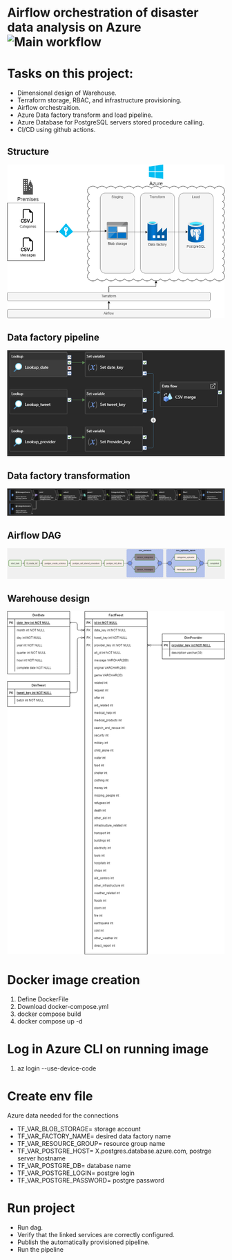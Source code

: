# Airflow orchestration of disaster data analysis on Azure ![Main workflow](https://github.com/lui91/airflow_ingestion/actions/workflows/docker-image.yml/badge.svg)

# Tasks on this project:

- Dimensional design of Warehouse.
- Terraform storage, RBAC, and infrastructure provisioning.
- Airflow orchestraition.
- Azure Data factory transform and load pipeline.
- Azure Database for PostgreSQL servers stored procedure calling.
- CI/CD using github actions.

## Structure

![General process](/diagram/general.drawio.png "General process")

## Data factory pipeline

![Data factory](/imgs/pipeline.png "Data factory pipeline")

## Data factory transformation

![Data factory](/imgs/azure_data_factory.png "Data factory transformation")

## Airflow DAG

![Airflow process](/imgs/airflow_dag.png "Airflow process")

## Warehouse design

![Warehouse design](/diagram/shema%20diagram.drawio.png "Schema design")

# Docker image creation

1. Define DockerFile
2. Download docker-compose.yml
3. docker compose build
4. docker compose up -d

# Log in Azure CLI on running image

1. az login --use-device-code

# Create env file

Azure data needed for the connections

- TF_VAR_BLOB_STORAGE= storage account
- TF_VAR_FACTORY_NAME= desired data factory name
- TF_VAR_RESOURCE_GROUP= resource group name
- TF_VAR_POSTGRE_HOST= X.postgres.database.azure.com, postrge server hostname
- TF_VAR_POSTGRE_DB= database name
- TF_VAR_POSTGRE_LOGIN= postgre login
- TF_VAR_POSTGRE_PASSWORD= postgre password

# Run project

- Run dag.
- Verify that the linked services are correctly configured.
- Publish the automatically provisioned pipeline.
- Run the pipeline
